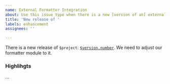 ```yaml
---
name: External Formatter Integration
about: Use this issue type when there is a new [version of an] external formatter
title: 'New release of '
labels: enhancement
assignees: ''

---
```


There is a new release of `$project`: [`$version.number`](http://hex.pm/$project/$version.number).
We need to adjust our formatter module to it.

### Highlihgts
…
